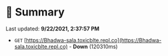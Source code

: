 # 📖 Summary
Last updated: **9/22/2021, 2:37:57 PM**

- `GET` [https://Bhadwa-sala.toxicblte.repl.co](https://Bhadwa-sala.toxicblte.repl.co) - **Down** (120310ms)
